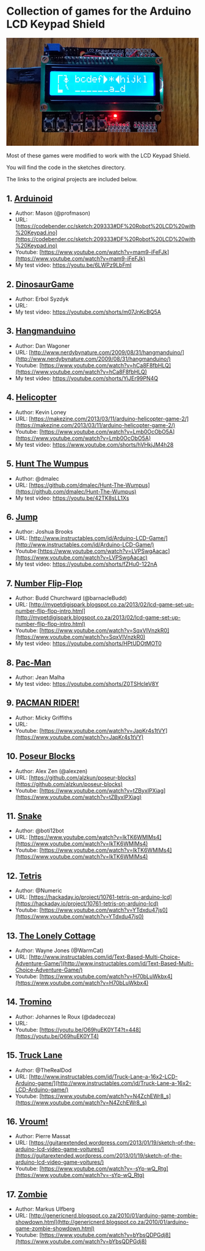 # Collection of games for the Arduino LCD Keypad Shield


![Hangmanduino](images/hangman.jpg?raw=true "Hangmanduino")


Most of these games were modified to work with the LCD Keypad Shield.

You will find the code in the sketches directory.

The links to the original projects are included below.


## 1. [Arduinoid](sketches/Arduinoid/)
* Author: Mason (@profmason)
* URL: [https://codebender.cc/sketch:209333#DF%20Robot%20LCD%20with%20Keypad.ino](https://codebender.cc/sketch:209333#DF%20Robot%20LCD%20with%20Keypad.ino)
* Youtube: [https://www.youtube.com/watch?v=mam9-iFeFJk](https://www.youtube.com/watch?v=mam9-iFeFJk)
* My test video: https://youtu.be/6LWPz9LbFmI

## 2. [DinosaurGame](sketches/DinosaurGame/)
* Author: Erbol Syzdyk
* URL:
* My test video: https://youtube.com/shorts/m07JnKcBQ5A

## 3. [Hangmanduino](sketches/Hangman/)
* Author: Dan Wagoner
* URL: [http://www.nerdybynature.com/2009/08/31/hangmanduino/](http://www.nerdybynature.com/2009/08/31/hangmanduino/)
* Youtube: [https://www.youtube.com/watch?v=hCa8F8fbHLQ](https://www.youtube.com/watch?v=hCa8F8fbHLQ)
* My test video: https://youtube.com/shorts/YiJEr99PN4Q

## 4. [Helicopter](sketches/Helicopter/)
* Author: Kevin Loney
* URL: [https://makezine.com/2013/03/11/arduino-helicopter-game-2/](https://makezine.com/2013/03/11/arduino-helicopter-game-2/)
* Youtube: [https://www.youtube.com/watch?v=Lmb0OcObO5A](https://www.youtube.com/watch?v=Lmb0OcObO5A)
* My test video: https://www.youtube.com/shorts/hVHkjJM4h28

## 5. [Hunt The Wumpus](sketches/HuntTheWumpus/)
* Author: @dmalec
* URL: [https://github.com/dmalec/Hunt-The-Wumpus](https://github.com/dmalec/Hunt-The-Wumpus)
* My test video: https://youtu.be/42TK8sLL1Xs


## 6. [Jump](sketches/Jump/)
* Author: Joshua Brooks
* URL: [http://www.instructables.com/id/Arduino-LCD-Game/](http://www.instructables.com/id/Arduino-LCD-Game/)
* Youtube:[https://www.youtube.com/watch?v=LVPSwgAacac](https://www.youtube.com/watch?v=LVPSwgAacac)
* My test video: https://youtube.com/shorts/fZHu0-122nA

## 7. [Number Flip-Flop](sketches/NumberFlipFlop/)
* Author: Budd Churchward (@barnacleBudd)
* URL: [http://mypetdigispark.blogspot.co.za/2013/02/lcd-game-set-up-number-flip-flop-intro.html](http://mypetdigispark.blogspot.co.za/2013/02/lcd-game-set-up-number-flip-flop-intro.html)
* Youtube: [https://www.youtube.com/watch?v=SqxVIVnzkR0](https://www.youtube.com/watch?v=SqxVIVnzkR0)
* My test video: https://youtube.com/shorts/HPtUDOtMOT0

## 8. [Pac-Man](sketches/Pacman/)
* Author: Jean Malha
*  My test video: https://youtube.com/shorts/Z0TSHcleV8Y


## 9. [PACMAN RIDER!](sketches/PacmanRider/)
* Author: Micky Griffiths
* URL:
* Youtube: [https://www.youtube.com/watch?v=JapKr4s1tVY](https://www.youtube.com/watch?v=JapKr4s1tVY)


## 10. [Poseur Blocks](sketches/PoseurBlocks/)
* Author: Alex Zen (@alexzen)
* URL: [https://github.com/alzkun/poseur-blocks](https://github.com/alzkun/poseur-blocks)
* Youtube: [https://www.youtube.com/watch?v=tZByxIPXiag](https://www.youtube.com/watch?v=tZByxIPXiag)


## 11. [Snake](sketches/Snake/) 
* Author: @boti12bot
* URL: [https://www.youtube.com/watch?v=IkTK6WMlMs4](https://www.youtube.com/watch?v=IkTK6WMlMs4)
* Youtube: [https://www.youtube.com/watch?v=IkTK6WMlMs4](https://www.youtube.com/watch?v=IkTK6WMlMs4)


## 12. [Tetris](sketches/Tetris/)
* Author: @Numeric
* URL: [https://hackaday.io/project/10761-tetris-on-arduino-lcd](https://hackaday.io/project/10761-tetris-on-arduino-lcd)
* Youtube: [https://www.youtube.com/watch?v=YTdxdu47js0](https://www.youtube.com/watch?v=YTdxdu47js0)


## 13. [The Lonely Cottage](sketches/Cottage/)
* Author: Wayne Jones (@WarmCat)
* URL: [http://www.instructables.com/id/Text-Based-Multi-Choice-Adventure-Game/](http://www.instructables.com/id/Text-Based-Multi-Choice-Adventure-Game/)
* Youtube: [https://www.youtube.com/watch?v=H70bLuWkbx4](https://www.youtube.com/watch?v=H70bLuWkbx4)


## 14. [Tromino](sketches/Tromino/)
* Author: Johannes le Roux (@dadecoza)
* URL: 
* Youtube: [https://youtu.be/O69huEK0YT4?t=448](https://youtu.be/O69huEK0YT4)


## 15. [Truck Lane](sketches/TruckLane/)
* Author: @TheRealDod
* URL: [http://www.instructables.com/id/Truck-Lane-a-16x2-LCD-Arduino-game/](http://www.instructables.com/id/Truck-Lane-a-16x2-LCD-Arduino-game/)
* Youtube: [https://www.youtube.com/watch?v=N4ZchEWr8_s](https://www.youtube.com/watch?v=N4ZchEWr8_s)


## 16. [Vroum!](sketches/Vroum/)
* Author: Pierre Massat
* URL:  [https://guitarextended.wordpress.com/2013/01/19/sketch-of-the-arduino-lcd-video-game-voitures/](https://guitarextended.wordpress.com/2013/01/19/sketch-of-the-arduino-lcd-video-game-voitures/)
* Youtube: [https://www.youtube.com/watch?v=-sYp-wQ_Rtg](https://www.youtube.com/watch?v=-sYp-wQ_Rtg)


## 17. [Zombie](sketches/Zombie/)
* Author:  Markus Ulfberg
* URL:  [http://genericnerd.blogspot.co.za/2010/01/arduino-game-zombie-showdown.html](http://genericnerd.blogspot.co.za/2010/01/arduino-game-zombie-showdown.html)
* Youtube: [https://www.youtube.com/watch?v=bYbsQDPGdj8](https://www.youtube.com/watch?v=bYbsQDPGdj8)

